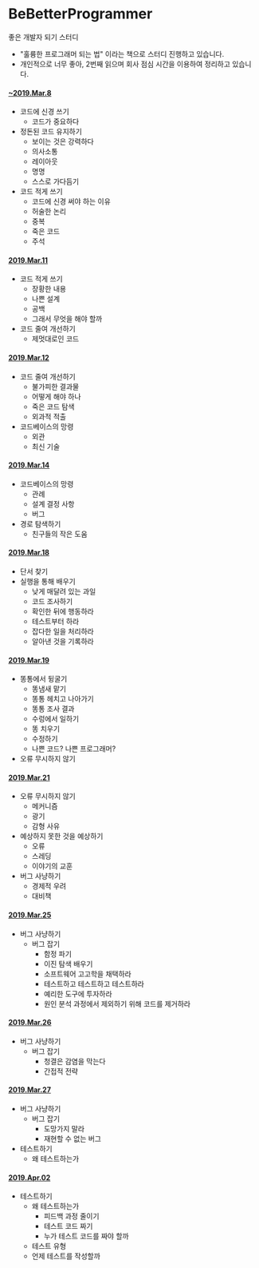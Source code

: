 # BeBetterProgrammer
좋은 개발자 되기 스터디
   * "훌륭한 프로그래머 되는 법" 이라는 책으로 스터디 진행하고 있습니다.
   * 개인적으로 너무 좋아, 2번째 읽으며 회사 점심 시간을 이용하여 정리하고 있습니다.   

#### [~2019.Mar.8](https://github.com/nali21c/BeBetterProgrammer/tree/master/1_round)
* 코드에 신경 쓰기
   * 코드가 중요하다
* 정돈된 코드 유지하기
   * 보이는 것은 강력하다
   * 의사소통
   * 레이아웃
   * 명명
   * 스스로 가다듬기
* 코드 적게 쓰기
   * 코드에 신경 써야 하는 이유
   * 허술한 논리
   * 중복
   * 죽은 코드
   * 주석

#### [2019.Mar.11](https://github.com/nali21c/BeBetterProgrammer/tree/master/2_round)
* 코드 적게 쓰기
   * 장황한 내용
   * 나쁜 설계
   * 공백
   * 그래서 무엇을 해야 할까
* 코드 줄여 개선하기
   * 제멋대로인 코드
   
#### [2019.Mar.12](https://github.com/nali21c/BeBetterProgrammer/tree/master/3_round)
* 코드 줄여 개선하기
  * 불가피한 결과물
  * 어떻게 해야 하나
  * 죽은 코드 탐색
  * 외과적 적출
* 코드베이스의 망령
  * 외관
  * 최신 기술
 
#### [2019.Mar.14](https://github.com/nali21c/BeBetterProgrammer/tree/master/4_round)
 * 코드베이스의 망령
   * 관례
   * 설계 결정 사항
   * 버그
 * 경로 탐색하기
   * 친구들의 작은 도움
  
#### [2019.Mar.18](https://github.com/nali21c/BeBetterProgrammer/tree/master/5_round)
 * 단서 찾기
 * 실행을 통해 배우기
   * 낮게 매달려 있는 과일
   * 코드 조사하기
   * 확인한 뒤에 행동하라
   * 테스트부터 하라
   * 잡다한 일을 처리하라
   * 알아낸 것을 기록하라
   
#### [2019.Mar.19](https://github.com/nali21c/BeBetterProgrammer/tree/master/6_round)
 * 똥통에서 뒹굴기
   * 똥냄새 맡기
   * 똥통 헤치고 나아가기
   * 똥통 조사 결과
   * 수렁에서 일하기
   * 똥 치우기
   * 수정하기
   * 나쁜 코드? 나쁜 프로그래머?
 * 오류 무시하지 않기 
 
#### [2019.Mar.21](https://github.com/nali21c/BeBetterProgrammer/tree/master/7_round)
 * 오류 무시하지 않기 
    * 메커니즘
    * 광기
    * 감형 사유
 * 예상하지 못한 것을 예상하기
    * 오류
    * 스레딩
    * 이야기의 교훈
 * 버그 사냥하기
    * 경제적 우려
    * 대비책
    
#### [2019.Mar.25](https://github.com/nali21c/BeBetterProgrammer/tree/master/8_round)
 * 버그 사냥하기
   * 버그 잡기
     * 함정 파기
     * 이진 탐색 배우기
     * 소프트웨어 고고학을 채택하라
     * 테스트하고 테스트하고 테스트하라
     * 예리한 도구에 투자하라
     * 원인 분석 과정에서 제외하기 위해 코드를 제거하라
     
#### [2019.Mar.26](https://github.com/nali21c/BeBetterProgrammer/tree/master/9_round)
 * 버그 사냥하기
   * 버그 잡기 
     * 청결은 감염을 막는다
     * 간접적 전략
     
#### [2019.Mar.27](https://github.com/nali21c/BeBetterProgrammer/tree/master/10_round)
 * 버그 사냥하기
   * 버그 잡기 
     * 도망가지 말라
     * 재현할 수 없는 버그
 * 테스트하기
   * 왜 테스트하는가

#### [2019.Apr.02](https://github.com/nali21c/BeBetterProgrammer/tree/master/11_round)
 * 테스트하기
   * 왜 테스트하는가
     * 피드백 과정 줄이기
     * 테스트 코드 짜기
     * 누가 테스트 코드를 짜야 할까
   * 테스트 유형
   * 언제 테스트를 작성할까